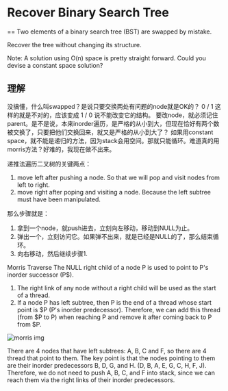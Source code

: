 # Recover Binary Search Tree
==
Two elements of a binary search tree (BST) are swapped by mistake.

Recover the tree without changing its structure.

Note:
A solution using O(n) space is pretty straight forward. Could you devise a constant space solution?

## 理解

没搞懂，什么叫swapped？是说只要交换两处有问题的node就是OK的？
   0
  /
  1
这样的就是不对的，应该变成
   1
  /
  0
说不能改变它的结构。
要改node，就必须记住parent。是不是说，本来inorder遍历，是严格的从小到大，但现在恰好有两个数被交换了，只要把他们交换回来，就又是严格的从小到大了？
如果用constant space，就不能是递归的方法，因为stack会用空间。那就只能循环。难道真的用morris方法？好难的，我现在做不出来。

递推法遍历二叉树的关键两点：
 1. move left after pushing a node. So that we will pop and visit nodes from left to right.
 2. move right after poping and visiting a node. Because the left subtree must have been manipulated.

 那么步骤就是：
 1. 拿到一个node，就push进去，立刻向左移动，移动到NULL为止。
 2. 弹出一个，立刻访问它。如果弹不出来，就是已经是NULL的了，那么结束循环。
 3. 向右移动，然后继续步骤1.

Morris Traverse
The NULL right child of a node P is used to point to P's inorder successor (P$).
 1. The right link of any node without a right child will be used as the start of a thread.
 2. If a node P has left subtree, then P is the end of a thread whose start point is $P (P's inorder predecessor). Therefore, we can add this thread (from $P to P) when reaching P and remove it after coming back to P from $P.

![morris img](http://forrestyu.net/media/fig/MorrisAlgorithm/right-threaded-bintree.png)

 There are 4 nodes that have left subtrees: A, B, C and F, so there are 4 thread that point to them. The key point is that the nodes pointing to them are their inorder predecessors B, D, G, and H. (D, B, A, E, G, C, H, F, J). Therefore, we do not need to push A, B, C, and F into stack, since we can reach them via the right links of their inorder predecessors.

